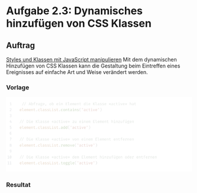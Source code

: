 # Aufgabe 2.3: Dynamisches hinzufügen von CSS Klassen

## Auftrag
[Styles und Klassen mit JavaScript manipulieren](https://javascript.info/styles-and-classes)
Mit dem dynamischen Hinzufügen von CSS Klassen kann die Gestaltung beim Eintreffen eines Ereignisses auf
einfache Art und Weise verändert werden.

### Vorlage
![Vorlage Beispiel](/Modul%20Tag%201/Block_02/Auftrag%202.3/Content/Vorlage.png)

### Resultat
